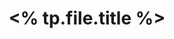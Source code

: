 ---
title: <% tp.file.title %>
categories:
  - <% tp.file.folder(relative=true) %>
tags:
  - ''
data: <% tp.date.now(format="YYYY-MM-DD HH:mm:ss") %>
updated: 2023-04-17 15:56:04
---